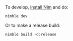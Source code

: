 To develop, [install Nim](https://nim-lang.org/install.html) and do:

```
nimble dev
```

Or to make a release build:

```
nimble build -d:release
```
